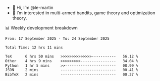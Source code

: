 - 👋 Hi, I’m @le-martin
- 👀 I’m interested in multi-armed bandits, game theory and optimization theory.
<!---- 💞️ I’m looking to collaborate on ...
- 📫 How to reach me ...-->

<!---
Tutorial for using WakaTime stats in GitHub profile: https://github.com/athul/waka-readme
-->

📊 Weekly development breakdown
<!--START_SECTION:waka-->

```txt
From: 17 September 2025 - To: 24 September 2025

Total Time: 12 hrs 11 mins

TeX      6 hrs 50 mins   >>>>>>>>>>>>>>-----------   56.12 %
Other    4 hrs 9 mins    >>>>>>>>>----------------   34.04 %
Python   1 hr 5 mins     >>-----------------------   08.99 %
JSON     2 mins          -------------------------   00.41 %
BibTeX   2 mins          -------------------------   00.37 %
```

<!--END_SECTION:waka-->

<!---
le-martin/le-martin is a ✨ special ✨ repository because its `README.md` (this file) appears on your GitHub profile.
You can click the Preview link to take a look at your changes.
--->
